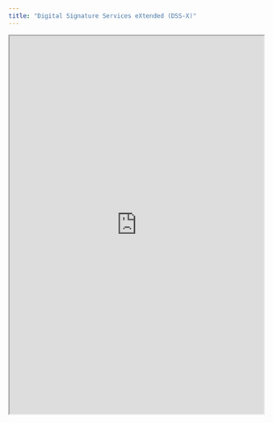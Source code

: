 ```yaml
---
title: "Digital Signature Services eXtended (DSS-X)"
---
```




<iframe height="750" width="100%" src="https://ewelton.github.io/ktest/wiki.html#Digital%20Signature%20Services%20eXtended%20(DSS-X)"></iframe>
